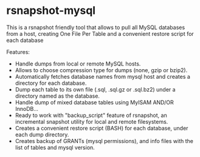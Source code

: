 # rsnapshot-mysql

This is a rsnapshot friendly tool that allows to pull all MySQL databases from a host, creating One File Per Table and a convenient restore script for each database

Features:
  - Handle dumps from local or remote MySQL hosts.
  - Allows to choose compression type for dumps (none, gzip or bzip2).
  - Automatically fetches database names from mysql host and creates a directory for each database.
  - Dump each table to its own file (.sql, .sql.gz or .sql.bz2) under a directory named as the database.
  - Handle dump of mixed database tables using MyISAM AND/OR InnoDB...
  - Ready to work with "backup_script" feature of rsnapshot, an incremental snapshot utility for local and remote filesystems.
  - Creates a convenient restore script (BASH) for each database, under each dump directory.
  - Creates backup of GRANTs (mysql permissions), and info files with the list of tables and mysql version.
